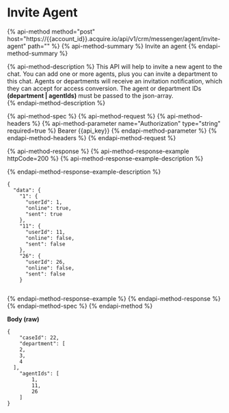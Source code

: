# Invite Agent

{% api-method method="post" host="https://{{account\_id}}.acquire.io/api/v1/crm/messenger/agent/invite-agent" path="" %}
{% api-method-summary %}
Invite an agent 
{% endapi-method-summary %}

{% api-method-description %}
This API will help to invite a new agent to the chat. You can add one or more agents, plus you can invite a department to this chat. Agents or departments will receive an invitation notification, which they can accept for access conversion. The agent or department IDs **\(department \| agentIds\)** must be passed to the json-array.  
{% endapi-method-description %}

{% api-method-spec %}
{% api-method-request %}
{% api-method-headers %}
{% api-method-parameter name="Authorization" type="string" required=true %}
Bearer {{api\_key}}
{% endapi-method-parameter %}
{% endapi-method-headers %}
{% endapi-method-request %}

{% api-method-response %}
{% api-method-response-example httpCode=200 %}
{% api-method-response-example-description %}

{% endapi-method-response-example-description %}

```
{
  "data": {
    "1": {
      "userId": 1,
      "online": true,
      "sent": true
    },
    "11": {
      "userId": 11,
      "online": false,
      "sent": false
    },
    "26": {
      "userId": 26,
      "online": false,
      "sent": false
    }
  
```
{% endapi-method-response-example %}
{% endapi-method-response %}
{% endapi-method-spec %}
{% endapi-method %}

**Body \(raw\)**

```text
{
    "caseId": 22,
    "department": [
    2,
    3,
    4
  ],
    "agentIds": [
        1,
        11,
        26
    ]
}
```

